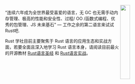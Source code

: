 
<img src="https://github.com/sunface/sunface/blob/master/assets/ferris.gif" align="right" width="25%"/>

“连续六年成为全世界最受喜爱的语言，无 GC 也无需手动内存管理、极高的性能和安全性、过程/ OO /函数式编程、优秀的包管理、JS 未来基石" — 工作之余的第二语言来试试Rust吧.

Rust 学社目前主要聚焦于 Rust 语言的应用生态和实战方面，若要全面且深入地学习 Rust 语言本身，请阅读目前最火的开源教材 [Rust语言圣经](https://github.com/sunface/rust-course) 和 [Rust语言实战](https://github.com/sunface/rust-by-practice)。
